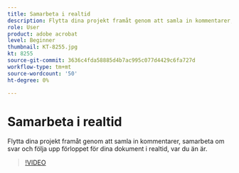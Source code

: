 ```yaml
---
title: Samarbeta i realtid
description: Flytta dina projekt framåt genom att samla in kommentarer, samarbeta om svar och följa upp förloppet för dina dokument i realtid, var du än är
role: User
product: adobe acrobat
level: Beginner
thumbnail: KT-8255.jpg
kt: 8255
source-git-commit: 3636c4fda58885d4b7ac995c077d4429c6fa727d
workflow-type: tm+mt
source-wordcount: '50'
ht-degree: 0%

---
```


# Samarbeta i realtid

Flytta dina projekt framåt genom att samla in kommentarer, samarbeta om svar och följa upp förloppet för dina dokument i realtid, var du än är.

>[!VIDEO](https://video.tv.adobe.com/v/337500?hidetitle=true)
